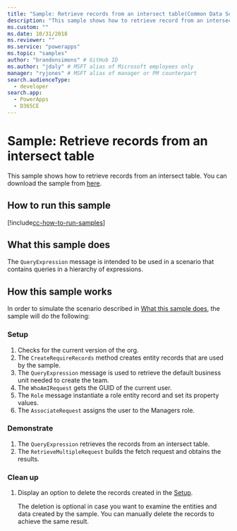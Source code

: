 ```yaml
---
title: "Sample: Retrieve records from an intersect table(Common Data Service for Apps) | Microsoft Docs" # Intent and product brand in a unique string of 43-59 chars including spaces
description: "This sample shows how to retrieve record from an intersect table." # 115-145 characters including spaces. This abstract displays in the search result.
ms.custom: ""
ms.date: 10/31/2018
ms.reviewer: ""
ms.service: "powerapps"
ms.topic: "samples"
author: "brandonsimons" # GitHub ID
ms.author: "jdaly" # MSFT alias of Microsoft employees only
manager: "ryjones" # MSFT alias of manager or PM counterpart
search.audienceType: 
  - developer
search.app: 
  - PowerApps
  - D365CE
---
```

# Sample: Retrieve records from an intersect table

<!-- https://docs.microsoft.com/en-us/dynamics365/customer-engagement/developer/org-service/sample-retrieve-records-intersect-table -->
This sample shows how to retrieve records from an intersect table. You can download the sample from [here](https://github.com/Microsoft/PowerApps-Samples/tree/master/cds/orgsvc/C%23/RetrieveRecordsFromIntersectTable).

## How to run this sample

[!include[cc-how-to-run-samples](../../includes/cc-how-to-run-samples.md)]

## What this sample does

The `QueryExpression` message is intended to be used in a scenario that contains queries in a hierarchy of expressions.

## How this sample works

In order to simulate the scenario described in [What this sample does](#what-this-sample-does), the sample will do the following:

### Setup

1. Checks for the current version of the org. 
1. The `CreateRequireRecords` method creates entity records that are used by the sample.
1. The `QueryExpression` message is used to retrieve the default business unit needed to create the team.
1. The `WhoAmIRequest` gets the GUID of the current user.
1. The `Role` message instantiate a role entity record and set its property values.
1. The `AssociateRequest` assigns the user to the Managers role. 

### Demonstrate

1. The `QueryExpression` retrieves the records from an intersect table.
1. The `RetrieveMultipleRequest` builds the fetch request and obtains the results.
### Clean up

1. Display an option to delete the records created in the [Setup](#setup).

    The deletion is optional in case you want to examine the entities and data created by the sample. You can manually delete the records to achieve the same result.
